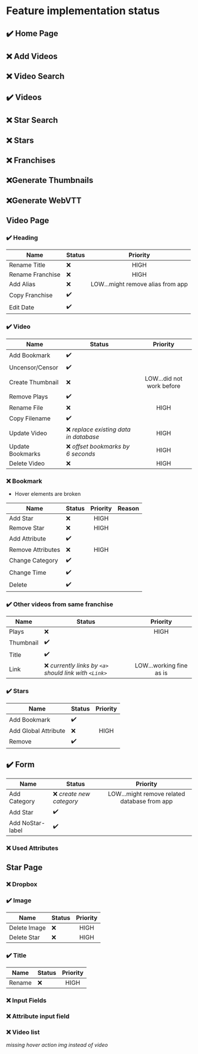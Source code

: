 # Feature implementation status

## :heavy_check_mark: Home Page

## :x: Add Videos

## :x: Video Search

## :heavy_check_mark: Videos

## :x: Star Search

## :x: Stars

## :x: Franchises

## :x:Generate Thumbnails

## :x:Generate WebVTT

## Video Page

### :heavy_check_mark: Heading

| Name             | Status             |             Priority              |
| ---------------- | ------------------ | :-------------------------------: |
| Rename Title     | :x:                |               HIGH                |
| Rename Franchise | :x:                |               HIGH                |
| Add Alias        | :x:                | LOW...might remove alias from app |
| Copy Franchise   | :heavy_check_mark: |                                   |
| Edit Date        | :heavy_check_mark: |                                   |

### :heavy_check_mark: Video

| Name             | Status                                  |         Priority          |
| ---------------- | --------------------------------------- | :-----------------------: |
| Add Bookmark     | :heavy_check_mark:                      |                           |
| Uncensor/Censor  | :heavy_check_mark:                      |                           |
| Create Thumbnail | :x:                                     | LOW...did not work before |
| Remove Plays     | :heavy_check_mark:                      |                           |
| Rename File      | :x:                                     |           HIGH            |
| Copy Filename    | :heavy_check_mark:                      |                           |
| Update Video     | :x: _replace existing data in database_ |           HIGH            |
| Update Bookmarks | :x: _offset bookmarks by 6 seconds_     |           HIGH            |
| Delete Video     | :x:                                     |           HIGH            |

### :x: Bookmark

-   Hover elements are broken

| Name              | Status             | Priority | Reason |
| ----------------- | ------------------ | :------: | ------ |
| Add Star          | :x:                |   HIGH   |
| Remove Star       | :x:                |   HIGH   |
| Add Attribute     | :heavy_check_mark: |          |
| Remove Attributes | :x:                |   HIGH   |
| Change Category   | :heavy_check_mark: |          |
| Change Time       | :heavy_check_mark: |          |
| Delete            | :heavy_check_mark: |          |

### :heavy_check_mark: Other videos from same franchise

| Name      | Status                                                   |         Priority         |
| --------- | -------------------------------------------------------- | :----------------------: |
| Plays     | :x:                                                      |           HIGH           |
| Thumbnail | :heavy_check_mark:                                       |                          |
| Title     | :heavy_check_mark:                                       |                          |
| Link      | :x: _currently links by `<a>` should link with `<Link>`_ | LOW...working fine as is |

### :heavy_check_mark: Stars

| Name                 | Status             | Priority |
| -------------------- | ------------------ | :------: |
| Add Bookmark         | :heavy_check_mark: |          |
| Add Global Attribute | :x:                |   HIGH   |
| Remove               | :heavy_check_mark: |          |

## :heavy_check_mark: Form

| Name             | Status                    |                   Priority                   |
| ---------------- | ------------------------- | :------------------------------------------: |
| Add Category     | :x: _create new category_ | LOW...might remove related database from app |
| Add Star         | :heavy_check_mark:        |                                              |
| Add NoStar-label | :heavy_check_mark:        |                                              |

### :x: Used Attributes

## Star Page

### :x: Dropbox

### :heavy_check_mark: Image

| Name         | Status | Priority |
| ------------ | ------ | :------: |
| Delete Image | :x:    |   HIGH   |
| Delete Star  | :x:    |   HIGH   |

### :heavy_check_mark: Title

| Name   | Status | Priority |
| ------ | ------ | :------: |
| Rename | :x:    |   HIGH   |

### :x: Input Fields

### :x: Attribute input field

### :x: Video list

_missing hover action_
_img instead of video_
